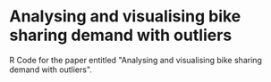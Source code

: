 # Analysing and visualising bike sharing demand with outliers

R Code for the paper entitled "Analysing and visualising bike sharing demand with outliers". 